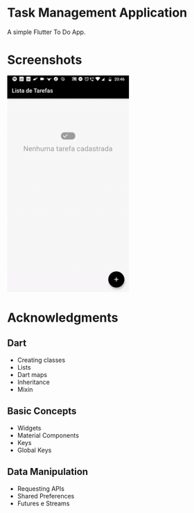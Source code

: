 # Task Management Application

A simple Flutter To Do App.

# Screenshots

 <img src="https://github.com/treeinova/todos-app/blob/develop/screenshots/demo.gif?raw=true" height="500em" />

# Acknowledgments

## Dart

- Creating classes
- Lists
- Dart maps
- Inheritance
- Mixin

## Basic Concepts

- Widgets
- Material Components
- Keys
- Global Keys

## Data Manipulation

- Requesting APIs
- Shared Preferences
- Futures e Streams
